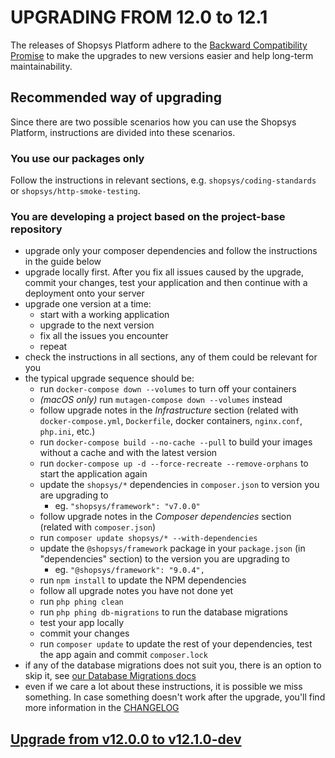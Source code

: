# UPGRADING FROM 12.0 to 12.1
The releases of Shopsys Platform adhere to the [Backward Compatibility Promise](https://docs.shopsys.com/en/latest/contributing/backward-compatibility-promise/) to make the upgrades to new versions easier and help long-term maintainability.

## Recommended way of upgrading
Since there are two possible scenarios how you can use the Shopsys Platform, instructions are divided into these scenarios.

### You use our packages only
Follow the instructions in relevant sections, e.g. `shopsys/coding-standards` or `shopsys/http-smoke-testing`.

### You are developing a project based on the project-base repository
* upgrade only your composer dependencies and follow the instructions in the guide below
* upgrade locally first. After you fix all issues caused by the upgrade, commit your changes, test your application and then continue with a deployment onto your server
* upgrade one version at a time:
    * start with a working application
    * upgrade to the next version
    * fix all the issues you encounter
    * repeat
* check the instructions in all sections, any of them could be relevant for you
* the typical upgrade sequence should be:
    * run `docker-compose down --volumes` to turn off your containers
    * *(macOS only)* run `mutagen-compose down --volumes` instead
    * follow upgrade notes in the *Infrastructure* section (related with `docker-compose.yml`, `Dockerfile`, docker containers, `nginx.conf`, `php.ini`, etc.)
    * run `docker-compose build --no-cache --pull` to build your images without a cache and with the latest version
    * run `docker-compose up -d --force-recreate --remove-orphans` to start the application again
    * update the `shopsys/*` dependencies in `composer.json` to version you are upgrading to
        * eg. `"shopsys/framework": "v7.0.0"`
    * follow upgrade notes in the *Composer dependencies* section (related with `composer.json`)
    * run `composer update shopsys/* --with-dependencies`
    * update the `@shopsys/framework` package in your `package.json` (in "dependencies" section) to the version you are upgrading to
        * eg. `"@shopsys/framework": "9.0.4",`
    * run `npm install` to update the NPM dependencies
    * follow all upgrade notes you have not done yet
    * run `php phing clean`
    * run `php phing db-migrations` to run the database migrations
    * test your app locally
    * commit your changes
    * run `composer update` to update the rest of your dependencies, test the app again and commit `composer.lock`
* if any of the database migrations does not suit you, there is an option to skip it, see [our Database Migrations docs](https://docs.shopsys.com/en/latest/introduction/database-migrations/#reordering-and-skipping-migrations)
* even if we care a lot about these instructions, it is possible we miss something. In case something doesn't work after the upgrade, you'll find more information in the [CHANGELOG](CHANGELOG-12.1.md)

<!-- Insert upgrade instructions in the following format:
- general instruction ([#<PR number>](https://github.com/shopsys/shopsys/pull/<PR number>))
    - additional instructions
    - see #project-base-diff to update your project
-->

## [Upgrade from v12.0.0 to v12.1.0-dev](https://github.com/shopsys/shopsys/compare/v12.0.0...12.1)
